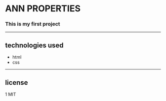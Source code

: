 # **ANN PROPERTIES**
### This is my first project

---
## technologies used
* html
* css
---
## license
1 MIT


 